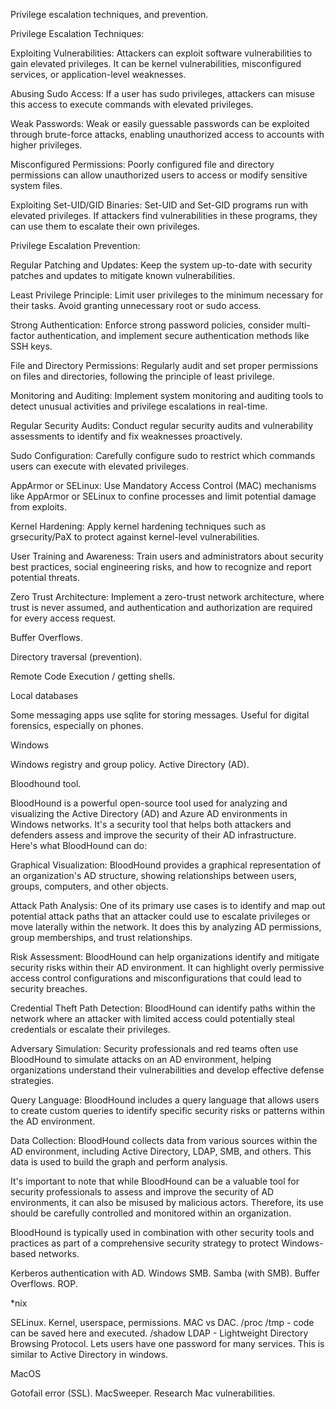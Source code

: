 Privilege escalation techniques, and prevention.

Privilege Escalation Techniques:

Exploiting Vulnerabilities: Attackers can exploit software vulnerabilities to gain elevated privileges. It can be kernel vulnerabilities, misconfigured services, or application-level weaknesses.

Abusing Sudo Access: If a user has sudo privileges, attackers can misuse this access to execute commands with elevated privileges.

Weak Passwords: Weak or easily guessable passwords can be exploited through brute-force attacks, enabling unauthorized access to accounts with higher privileges.

Misconfigured Permissions: Poorly configured file and directory permissions can allow unauthorized users to access or modify sensitive system files.

Exploiting Set-UID/GID Binaries: Set-UID and Set-GID programs run with elevated privileges. If attackers find vulnerabilities in these programs, they can use them to escalate their own privileges.

Privilege Escalation Prevention:

Regular Patching and Updates: Keep the system up-to-date with security patches and updates to mitigate known vulnerabilities.

Least Privilege Principle: Limit user privileges to the minimum necessary for their tasks. Avoid granting unnecessary root or sudo access.

Strong Authentication: Enforce strong password policies, consider multi-factor authentication, and implement secure authentication methods like SSH keys.

File and Directory Permissions: Regularly audit and set proper permissions on files and directories, following the principle of least privilege.

Monitoring and Auditing: Implement system monitoring and auditing tools to detect unusual activities and privilege escalations in real-time.

Regular Security Audits: Conduct regular security audits and vulnerability assessments to identify and fix weaknesses proactively.

Sudo Configuration: Carefully configure sudo to restrict which commands users can execute with elevated privileges.

AppArmor or SELinux: Use Mandatory Access Control (MAC) mechanisms like AppArmor or SELinux to confine processes and limit potential damage from exploits.

Kernel Hardening: Apply kernel hardening techniques such as grsecurity/PaX to protect against kernel-level vulnerabilities.

User Training and Awareness: Train users and administrators about security best practices, social engineering risks, and how to recognize and report potential threats.

Zero Trust Architecture: Implement a zero-trust network architecture, where trust is never assumed, and authentication and authorization are required for every access request.






Buffer Overflows.

Directory traversal (prevention).

Remote Code Execution / getting shells.

Local databases

Some messaging apps use sqlite for storing messages.
Useful for digital forensics, especially on phones.


Windows

Windows registry and group policy.
Active Directory (AD).


Bloodhound tool.

BloodHound is a powerful open-source tool used for analyzing and visualizing the Active Directory (AD) and Azure AD environments in Windows networks. It's a security tool that helps both attackers and defenders assess and improve the security of their AD infrastructure. Here's what BloodHound can do:

Graphical Visualization: BloodHound provides a graphical representation of an organization's AD structure, showing relationships between users, groups, computers, and other objects.

Attack Path Analysis: One of its primary use cases is to identify and map out potential attack paths that an attacker could use to escalate privileges or move laterally within the network. It does this by analyzing AD permissions, group memberships, and trust relationships.

Risk Assessment: BloodHound can help organizations identify and mitigate security risks within their AD environment. It can highlight overly permissive access control configurations and misconfigurations that could lead to security breaches.

Credential Theft Path Detection: BloodHound can identify paths within the network where an attacker with limited access could potentially steal credentials or escalate their privileges.

Adversary Simulation: Security professionals and red teams often use BloodHound to simulate attacks on an AD environment, helping organizations understand their vulnerabilities and develop effective defense strategies.

Query Language: BloodHound includes a query language that allows users to create custom queries to identify specific security risks or patterns within the AD environment.

Data Collection: BloodHound collects data from various sources within the AD environment, including Active Directory, LDAP, SMB, and others. This data is used to build the graph and perform analysis.

It's important to note that while BloodHound can be a valuable tool for security professionals to assess and improve the security of AD environments, it can also be misused by malicious actors. Therefore, its use should be carefully controlled and monitored within an organization.

BloodHound is typically used in combination with other security tools and practices as part of a comprehensive security strategy to protect Windows-based networks.


Kerberos authentication with AD.
Windows SMB.
Samba (with SMB).
Buffer Overflows.
ROP.

*nix

SELinux.
Kernel, userspace, permissions.
MAC vs DAC.
/proc
/tmp - code can be saved here and executed.
/shadow
LDAP - Lightweight Directory Browsing Protocol. Lets users have one password for many services. This is similar to Active Directory in windows.

MacOS

Gotofail error (SSL).
MacSweeper.
Research Mac vulnerabilities.

